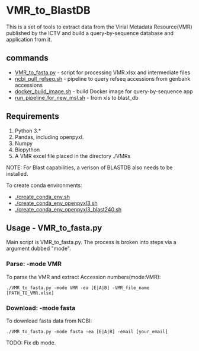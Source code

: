 <h1>VMR_to_BlastDB</h1>

This is a set of tools to extract data from the Virial Metadata Resource(VMR) published by the ICTV and build a	query-by-sequence database and application from it.

<h2>commands</h2>

 * [VMR_to_fasta.py](./VMR_to_fasta.py) - script for	processing VMR.xlsx and intermediate files
 * [ncbi_pull_refseq.sh](./ncbi_pull_refseq.sh) - pipeline to query refseq accessions from genbank accessions
 * [docker_build_image.sh](./docker_build_image.sh) - build Docker	image for query-by-sequence app
 * [run_pipeline_for_new_msl.sh](./run_pipeline_for_new_msl.sh) - from xls to blast_db

<h2>Requirements</h2>

1. Python 3.*
2. Pandas, including openpyxl. 
3. Numpy
4. Biopython
5. A VMR excel file placed in the directory ./VMRs

NOTE: For Blast capabilities, a verison of BLASTDB also needs to be installed. 

To create conda environments:
   * [./create_conda_env.sh](./create_conda_env.sh)
   * [./create_conda_env_openpyxl3.sh](./create_conda_env_openpyxl3.sh)
   * [./create_conda_env_openpyxl3_blast240.sh](./create_conda_env_openpyxl3_blast240.sh)

<h2>Usage - VMR_to_fasta.py</h3>

  Main script is VMR_to_fasta.py. The process is broken into steps via a argument dubbed "mode". 

<h3>Parse: -mode VMR</h3>

  To parse the VMR and extract Accession numbers(mode:VMR):
  
    ./VMR_to_fasta.py -mode VMR -ea [E|A|B] -VMR_file_name [PATH_TO_VMR.xlsx]
  
<h3>Download: -mode fasta</h3>

  To download fasta data from NCBI:
  
    ./VMR_to_fasta.py -mode fasta -ea [E|A|B] -email [your_email]
    
  TODO: Fix db mode. 

